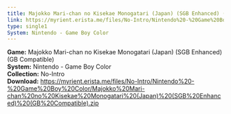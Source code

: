 ```yaml
---
title: Majokko Mari-chan no Kisekae Monogatari (Japan) (SGB Enhanced) (GB Compatible)
link: https://myrient.erista.me/files/No-Intro/Nintendo%20-%20Game%20Boy%20Color/Majokko%20Mari-chan%20no%20Kisekae%20Monogatari%20(Japan)%20(SGB%20Enhanced)%20(GB%20Compatible).zip
type: single1
System: Nintendo - Game Boy Color
---
```

<b>Game:</b> Majokko Mari-chan no Kisekae Monogatari (Japan) (SGB Enhanced) (GB Compatible)<br>
<b>System:</b> Nintendo - Game Boy Color<br>
<b>Collection:</b> No-Intro<br>
<b>Download:</b> https://myrient.erista.me/files/No-Intro/Nintendo%20-%20Game%20Boy%20Color/Majokko%20Mari-chan%20no%20Kisekae%20Monogatari%20(Japan)%20(SGB%20Enhanced)%20(GB%20Compatible).zip